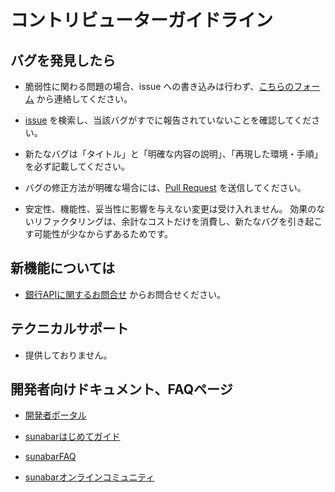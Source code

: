 # コントリビューターガイドライン

## バグを発見したら
* 脆弱性に関わる問題の場合、issue への書き込みは行わず、[こちらのフォーム](https://faq.gmo-aozora.com/form/open_api.html) から連絡してください。

* [issue](https://github.com/gmoaozora/gmo-aozora-api-nodejs/issues) を検索し、当該バグがすでに報告されていないことを確認してください。

* 新たなバグは「タイトル」と「明確な内容の説明」、「再現した環境・手順」を必ず記載してください。

* バグの修正方法が明確な場合には、[Pull Request](https://github.com/gmoaozora/gmo-aozora-api-nodejs/pulls) を送信してください。

* 安定性、機能性、妥当性に影響を与えない変更は受け入れません。
効果のないリファクタリングは、余計なコストだけを消費し、新たなバグを引き起こす可能性が少なからずあるためです。

## 新機能については
* [銀行APIに関するお問合せ](https://faq.gmo-aozora.com/form/open_api.html) からお問合せください。

## テクニカルサポート
* 提供しておりません。

## 開発者向けドキュメント、FAQページ
* [開発者ポータル](https://api.gmo-aozora.com/ganb/developer/api-docs/)

* [sunabarはじめてガイド](https://gmo-aozora.com/sunabar/tutorial/01.html)

* [sunabarFAQ](https://faq.gmo-aozora.com/faq_list.html?page=1&category=102)

* [sunabarオンラインコミュニティ](https://www.facebook.com/groups/sunabar.gmo)

